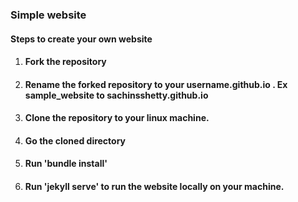 ### Simple website

#### Steps to create your own website


1. #### Fork the repository
2. #### Rename the forked repository to your username.github.io . Ex sample_website to sachinsshetty.github.io
3. #### Clone the repository to your linux machine.
4. #### Go the cloned directory
5. #### Run 'bundle install'
6. #### Run 'jekyll serve' to run the website locally on your machine.

